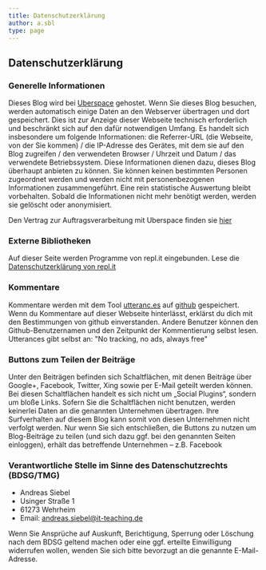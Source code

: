 ```yaml
---
title: Datenschutzerklärung
author: a.sbl
type: page
---
```


Datenschutzerklärung
----------------------

### Generelle Informationen

 Dieses Blog wird bei <a href="https://uberspace.de/">Uberspace</a> gehostet. Wenn Sie dieses Blog besuchen, werden automatisch einige Daten an den Webserver übertragen und dort gespeichert. Dies ist zur Anzeige dieser Webseite technisch erforderlich und beschränkt sich auf den dafür notwendigen Umfang. Es handelt sich insbesondere um folgende Informationen: die Referrer-URL (die Webseite, von der Sie kommen) / die IP-Adresse des Gerätes, mit dem sie auf den Blog zugreifen / den verwendeten Browser / Uhrzeit und Datum / das verwendete Betriebssystem. Diese Informationen dienen dazu, dieses Blog überhaupt anbieten zu können. Sie können keinen bestimmten Personen zugeordnet werden und werden nicht mit personenbezogenen Informationen zusammengeführt. Eine rein statistische Auswertung bleibt vorbehalten. Sobald die Informationen nicht mehr benötigt werden, werden sie gelöscht oder anonymisiert.

 Den Vertrag zur Auftragsverarbeitung mit Uberspace finden sie [hier](/av-vertrag.pdf)

### Externe Bibliotheken

Auf dieser Seite werden Programme von repl.it eingebunden. Lese die [Datenschutzerklärung von repl.it](https://repl.it/site/privacy)

### Kommentare

Kommentare werden mit dem Tool [utteranc.es](https://utteranc.es/) auf [github](https://github.org) gespeichert. Wenn du Kommentare auf dieser Webseite hinterlässt, erklärst du dich mit den Bestimmungen von github einverstanden. Andere Benutzer können den Github-Benutzernamen und den Zeitpunkt der Kommentierung selbst lesen. Utterances gibt selbst an: "No tracking, no ads, always free"

### Buttons zum Teilen der Beiträge

Unter den Beiträgen befinden sich Schaltflächen, mit denen Beiträge über Google+, Facebook, Twitter, Xing sowie per E-Mail geteilt werden können. Bei diesen Schaltflächen handelt es sich nicht um „Social Plugins“, sondern um bloße Links. Sofern Sie die Schaltflächen nicht benutzen, werden keinerlei Daten an die genannten Unternehmen übertragen. Ihre Surfverhalten auf diesem Blog kann somit von diesen Unternehmen nicht verfolgt werden. Nur wenn Sie sich entschließen, die Buttons zu nutzen um Blog-Beiträge zu teilen (und sich dazu ggf. bei den genannten Seiten einloggen), erhält das betreffende Unternehmen – z.B. Facebook
 
### Verantwortliche Stelle im Sinne des Datenschutzrechts (BDSG/TMG)
  
  * Andreas Siebel
  * Usinger Straße 1
  * 61273 Wehrheim
  * Email: andreas.siebel@it-teaching.de

Wenn Sie Ansprüche auf Auskunft, Berichtigung, Sperrung oder Löschung nach dem BDSG geltend machen oder eine ggf. erteilte Einwilligung widerrufen wollen, wenden Sie sich bitte bevorzugt an die genannte E-Mail-Adresse.